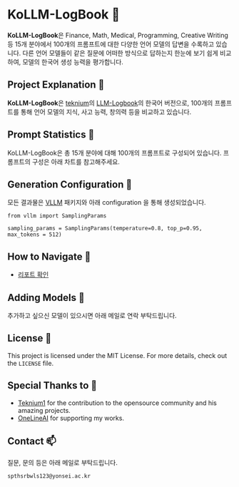 # KoLLM-LogBook 📘

**KoLLM-LogBook**은 Finance, Math, Medical, Programming, Creative Writing 등 15개 분야에서 100개의 프롬프트에 대한 다양한 언어 모델의 답변을 수록하고 있습니다. 
다른 언어 모델들이 같은 질문에 어떠한 방식으로 답하는지 한눈에 보기 쉽게 비교하여, 모델의 한국어 생성 능력을 평가합니다.

## Project Explanation 📄

**KoLLM-LogBook**은 [teknium](https://github.com/teknium1)의 [LLM-Logbook](https://github.com/teknium1/LLM-Logbook)의 한국어 버전으로, 100개의 프롬프트를 통해 언어 모델의 지식, 사고 능력, 창의력 등을 비교하고 있습니다. 

## Prompt Statistics 📄
KoLLM-LogBook은 총 15개 분야에 대해 100개의 프롬프트로 구성되어 있습니다. 프롬프트의 구성은 아래 차트를 참고해주세요.

## Generation Configuration 📄
모든 결과물은 [VLLM](https://github.com/vllm-project/vllm) 패키지와 아래 configuration 을 통해 생성되었습니다. 

```
from vllm import SamplingParams

sampling_params = SamplingParams(temperature=0.8, top_p=0.95, max_tokens = 512)
```

## How to Navigate 🧭

- [리포트 확인](https://kollm-logbook-qqw6uzf89xizxjilkihjsh.streamlit.app/)

## Adding Models 🤖

추가하고 싶으신 모델이 있으시면 아래 메일로 연락 부탁드립니다.

## License 📝

This project is licensed under the MIT License. For more details, check out the `LICENSE` file.

## Special Thanks to 🙌

- [Teknium1](https://github.com/teknium1) for the contribution to the opensource community and his amazing projects.
- [OneLineAI](https://www.onelineai.com) for supporting my works.

## Contact 📫
질문, 문의 등은 아래 메일로 부탁드립니다.
```
spthsrbwls123@yonsei.ac.kr
```

